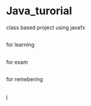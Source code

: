 # Java_turorial
class based project using javafx 
##
for learning
##
for exam
##
for remebering
##
j
